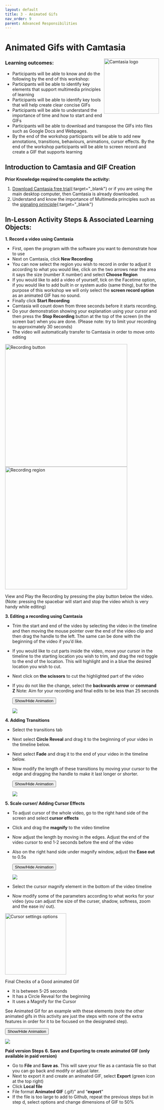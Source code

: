 ```yaml
---
layout: default
title: 3 - Animated Gifs
nav_order: 9
parent: Advanced Responsibilities
---
```


# Animated Gifs with Camtasia
<img src="images/camtasia-logo.png" style="float:right;width:180px;" alt="Camtasia logo">

### Learning outcomes:
- Participants will be able to know and do the following by the end of this workshop:
- Participants will be able to identify key elements that support multimedia principles of learning
- Participants will be able to identify key tools that will help create clear concise GIFs
- Participants will be able to understand the importance of time and how to start and end GIFs
- Participants will be able to download and transpose the GIFs into files such as Google Docs and Webpages.
- By the end of the workshop participants will be able to add new annotations, transitions, behaviours, animations, cursor effects. By the end of the workshop participants will be able to screen record and create a GIF that supports learning 

## Introduction to Camtasia and GIF Creation 
**Prior Knowledge required to complete the activity:**
1. [Download Camtasia free trial](https://www.techsmith.com/video-editor.html){:target="_blank"} or if you are using the main desktop computer, then Camtasia is already downloaded.
2. Understand and know the importance of Multimedia principles such as the [signaling principle](https://www.youtube.com/watch?time_continue=1&v=Xr1kOIFVD9E&feature=emb_logo){:target="_blank"}

## In-Lesson Activity Steps & Associated Learning Objects:
**1. Record a video using Camtasia**
  - First, open the program with the software you want to demonstrate how to use
  - Next on Camtasia, click **New Recording**
  - You can now select the region you wish to record in order to adjust it according to what you would like, click on the two arrows near the area it says the size (number X number) and select **Choose Region**
  - If you would like to add a video of yourself, tick on the Facetime option, if you would like to add built in or system audio (same thing), but for the purpose of this workshop we will only select the **screen record option** as an animated GIF has no sound.
  - Finally click **Start Recording**
  - Camtasia will count down from three seconds before it starts recording.
  - Do your demonstration showing your explanation using your cursor and then press the **Stop Recording** button at the top of the screen (in the screen bar) when you are done. (Please note: try to limit your recording to approximately 30 seconds)
  - The video will automatically transfer to Camtasia in order to move onto editing

<img src="images/recording.png" style="width:400px;" alt="Recording button">
<img src="images/recording-2.png" style="width:400px;" alt="Recording region">

View and Play the Recording by pressing the play button below the video. (Note: pressing the spacebar will start and stop the video which is very handy while editing)

**3. Editing a recording using Camtasia**
 - Trim the start and end of the video by selecting the video in the timeline and then moving the mouse pointer over the end of the video clip and then drag the handle to the left. The same can be done with the beginning of the video if you’d like.
 - If you would like to cut parts inside the video, move your cursor in the timeline to the starting location you wish to trim, and drag the red toggle to the end of the location. This will highlight and in a blue the desired location you wish to cut.
 - Next click on **the scissors** to cut the highlighted part of the video
 - If you do not like the change, select the **backwards arrow** or **command Z**
Note: Aim for your recording and final edits to be less than 25 seconds

    <button onclick="toggle('gif1')">Show/Hide Animation</button>
    <div id="gif1">
    <img src="images/editing.gif">
    </div>
    
**4. Adding Transitions**
- Select the transitions tab 
- Next select **Circle Reveal** and drag it to the beginning of your video in the timeline below.
- Next select **Fade** and drag it to the end of your video in the timeline below.
- Now modify the length of these transitions by moving your cursor to the edge and dragging the handle to make it last longer or shorter.

    <button onclick="toggle('gif2')">Show/Hide Animation</button>
    <div id="gif2">
    <img src="images/transitions.gif">
    </div>
   
**5. Scale curser/ Adding Cursor Effects**
- To adjust cursor of the whole video, go to the right hand side of the screen and select **cursor effects**
- Click and drag the **magnify**  to the video timeline
- Now adjust the length by moving in the edges. Adjust the end of the video cursor to end 1-2 seconds before the end of the video
- Also on the right hand side under magnify window, adjust the **Ease out** to 0.5s
  
    <button onclick="toggle('gif3')">Show/Hide Animation</button>
    <div id="gif3">
    <img src="images/magnify.gif">
    </div>

- Select the cursor magnify element in the bottom of the video timeline
- Now modify some of the parameters according to what works for your video (you can adjust the size of the curser, shadow, softness, zoom and the ease in/ out).
<img src="images/cursor-settings.png" style="width:200px;" alt="Cursor settings options">

Final Checks of a Good animated Gif
- It is between 5-25 seconds
- It has a Circle Reveal for the beginning 
- It uses a Magnify for the Cursor

See Animated Gif for an example with these elements (note the other animated gifs in this activity are just the steps with none of the extra features in order for it to be focused on the designated step).

  <button onclick="toggle('gif4')">Show/Hide Animation</button>
  <div id="gif4">
  <img src="images/example.gif">
  </div>
  
**Paid version Steps**
**6. Save and Exporting to create animated GIF (only available in paid version)**
- Go to **File** and **Save as**. This will save your file as a camtasia file so that you can go back and modify or adjust later.
- Next to export it and create an animated GIF, select **Export** (green icon at the top right)
- Click **Local file**
- File format **Animated GIF** (.gif)” and “**export**”
- If the file is too large to add to Github, repeat the previous steps but in step d, select options and change dimensions of GIF to 50%

<script>  

    function toggle(input) {
        var x = document.getElementById(input);
        if (x.style.display === "none") {
            x.style.display = "block";
        } else {
            x.style.display = "none";
        }
    }
</script>

